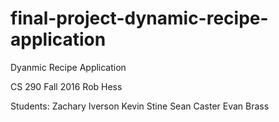 # final-project-dynamic-recipe-application

Dyanmic Recipe Application


CS 290 Fall 2016
Rob Hess

Students:
Zachary Iverson
Kevin Stine
Sean Caster
Evan Brass
